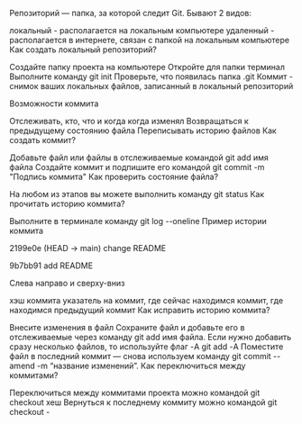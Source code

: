 Репозиторий — папка, за которой следит Git. Бывают 2 видов:

локальный - располагается на локальным компьютере
удаленный - располагается в интернете, связан с папкой на локальным компьютере
Как создать локальный репозиторий?

Создайте папку проекта на компьютере
Откройте для папки терминал
Выполните команду git init
Проверьте, что появилась папка .git
Коммит - снимок ваших локальных файлов, записанный в локальный репозиторий

Возможности коммита

Отслеживать, кто, что и когда когда изменял
Возвращаться к предыдущему состоянию файла
Переписывать историю файлов
Как создать коммит?

Добавьте файл или файлы в отслеживаемые командой git add имя файла
Создайте коммит и подпишите его командой git commit -m "Подпись коммита"
Как проверить состояние файла?

На любом из этапов вы можете выполнить команду git status
Как прочитать историю коммита?

Выполните в терминале команду git log --oneline
Пример истории коммита

2199e0e (HEAD -> main) change README

9b7bb91 add README

Слева направо и сверху-вниз

хэш коммита
указатель на коммит, где сейчас находимся
коммит, где находимся
предыдущий коммит
Как исправить историю коммита?

Внесите изменения в файл
Сохраните файл и добавьте его в отслеживаемые через команду git add имя файла. Если нужно добавить сразу несколько файлов, то используйте флаг -A git add -А
Поместите файл в последний коммит — снова используем команду git commit --amend -m “название изменений”.
Как переключиться между коммитами?

Переключиться между коммитами проекта можно командой git checkout хеш
Вернуться к последнему коммиту можно командой git checkout -